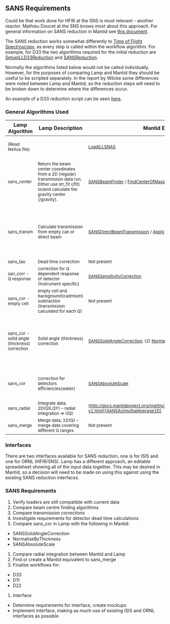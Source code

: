 ## SANS Requirements

Could be that work done for HFIR at the SNS is most relevant - another reactor. Mathieu Doucet at the SNS knows most about this approach. For general information on SANS reduction in Mantid see [this document](http://docs.mantidproject.org/nightly/algorithms/SANSReduction-v1.html).

The SANS reduction works somewhat differently to [Time of Flight Spectroscopy](Time-of-Flight-Spectroscopy-Requirements.md), as every step is called within the workflow algorithm. For example, for D33 the two algorithms required for the initial reduction are [SetupILLD33Reduction](http://docs.mantidproject.org/nightly/algorithms/SetupILLD33Reduction-v1.html) and [SANSReduction](http://docs.mantidproject.org/nightly/algorithms/SANSReduction-v1.html).

Normally the algorithms listed below would not be called individually. However, for the purposes of comparing Lamp and Mantid they should be useful to be scripted separately. In the report by Wilcke some differences were noted between Lamp and Mantid, so the reduction steps will need to be broken down to determine where the differences occur.

An example of a D33 reduction script can be seen [here](https://www.ill.eu/fileadmin/users_files/documents/instruments_and_support/support_facilities/computing_for_science/data_analysis/process_data_final.py).

### General Algorithms Used

| Lamp Algorithm | Lamp Description | Mantid Equivalent | Mantid Description | Notes |
|---|---|---|---|---|
| <sub> (Read NeXus file) |  <sub> |  <sub> [LoadILLSNAS](http://docs.mantidproject.org/nightly/algorithms/LoadILLSANS-v1.html) | <sub> Loads a ILL nexus files for SANS instruments.|  <sub> Currently only for D33 |
| <sub> sans_center | <sub> Return the beam center coordinates from a 2D (regular) transmission data run. Either use str\_fit (/fit) or/and calculate the gravity center (/gravity). |  <sub>  [SANSBeamFinder](http://docs.mantidproject.org/nightly/algorithms/SANSBeamFinder-v1.html) / [FindCenterOfMassPosition](http://docs.mantidproject.org/nightly/algorithms/FindCenterOfMassPosition-v2.html) | <sub> Beam finder workflow algorithm for SANS instruments. / Finds the beam center in a 2D SANS data set. | <sub> In [SetupILLD33Reduction](http://docs.mantidproject.org/nightly/algorithms/SetupILLD33Reduction-v1.html) use `BeamCenterMethod="DirectBeam"`. SANSBeamFinder is a workflow algorithm to abstract the details of calling FindCenterOfMassPosition |
| <sub> sans_transm | <sub> Calculate transmission from empty can or direct beam | <sub> [SANSDirectBeamTransmission](http://docs.mantidproject.org/nightly/algorithms/SANSDirectBeamTransmission-v1.html) / [ApplyTransmissionCorrection](http://docs.mantidproject.org/nightly/algorithms/ApplyTransmissionCorrection-v1.html) | <sub> Compute transmission using the direct beam method / Apply a transmission correction to 2D SANS data. | <sub> Similarly SANSBeamFinder, SANSDirectBeamTransmission is a workflow algorithm to make sure use of ApplyTransmissionCorrection. In [SetupILLD33Reduction](http://docs.mantidproject.org/nightly/algorithms/SetupILLD33Reduction-v1.html) use `TransmissionMethod="DirectBeam"`. |
| <sub> sans_tau | <sub> Dead time correction | <sub> Not present | <sub> | <sub> |
| <sub> san_corr - Q response | <sub> correction  for Q dependent response of detector (Instrument specific) | <sub> [SANSSensitivityCorrection](http://docs.mantidproject.org/nightly/algorithms/SANSSensitivityCorrection-v1.html) | <sub> Perform SANS sensitivity correction. | <sub> This is a workflow algorithm that calls [CalculateEfficiency](http://docs.mantidproject.org/nightly/algorithms/CalculateEfficiency-v1.html) |
| <sub> sans_cor - empty cell | <sub> empty cell  and background(cadmium) subtraction (transmission calculated for each Q) | <sub> Not present | <sub>  | <sub> See [SANSReduction](http://docs.mantidproject.org/nightly/algorithms/SANSReduction-v1.html) for a description of the process in Mantid |
| <sub> sans_cor - solid angle (thickness) correction | <sub> Solid angle (thickness) correction | <sub> [SANSSolidAngleCorrection](http://docs.mantidproject.org/nightly/algorithms/SANSSolidAngleCorrection-v1.html),  (2) [NormaliseByThickness](http://docs.mantidproject.org/nightly/algorithms/NormaliseByThickness-v1.html) <sub> | <sub> (1) Performs solid angle correction on SANS 2D data. (2) Normalise detector counts by the sample thickness. | <sub> |
| <sub> sans_cor | <sub> correction  for detectors efficiencies(water) | <sub> [SANSAbsoluteScale](http://docs.mantidproject.org/nightly/algorithms/SANSAbsoluteScale-v1.html) | <sub> Calculate and apply absolute scale correction for SANS data | <sub> Options for Mantid are Value and ReferenceData |
| <sub> sans_radial | <sub> Integrate data, 2D(QX,QY) – radial integration => I(Q) | <sub> [http://docs.mantidproject.org/nightly/algorithms/SANSAzimuthalAverage1D-v1.html](SANSAzimuthalAverage1D) | <sub> Compute I(q) for reduced SANS data | <sub> |
| <sub> sans_merge | <sub> Merge data, 1D(Q) – merge data covering different Q ranges | <sub> Not present | <sub> | <sub> |

### Interfaces

There are two interfaces available for SANS reduction, one is for ISIS and one for ORNL (HFIR/SNS). Lamp has a different approach, an editable spreadsheet showing all of the input data together. This may be desired in Mantid, so a decision will need to be made on using this against using the existing SANS reduction interfaces.

### SANS Requirements

1. Verify loaders are still compatible with current data
1. Compare beam centre finding algorithms
1. Compare transmission corrections
1. Investigate requirements for detector dead time calculations
1. Compare sans_cor in Lamp with the following in Mantid:
 * SANSSolidAngleCorrection
 * NormaliseByThickness
 * SANSAbsoluteScale
1. Compare radial integration between Mantid and Lamp
1. Find or create a Mantid equivalent to sans_merge
1. Finalise workflows for:
 * D33
 * D11
 * D22
1. Interface
 * Determine requirements for interface, create mockups
 * Implement interface, making as much use of existing ISIS and ORNL interfaces as possible

